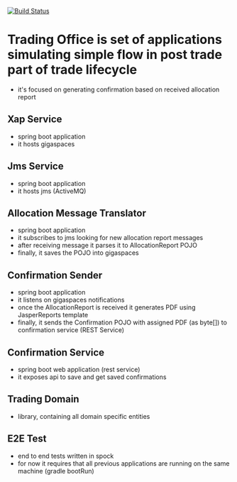 [![Build Status](https://travis-ci.org/spolnik/trading-office.svg?branch=master)](https://travis-ci.org/spolnik/trading-office)

# Trading Office is set of applications simulating simple flow in post trade part of trade lifecycle 
- it's focused on generating confirmation based on received allocation report
 
## Xap Service
- spring boot application
- it hosts gigaspaces

## Jms Service
- spring boot application
- it hosts jms (ActiveMQ)

## Allocation Message Translator
- spring boot application
- it subscribes to jms looking for new allocation report messages
- after receiving message it parses it to AllocationReport POJO
- finally, it saves the POJO into gigaspaces

## Confirmation Sender
- spring boot application
- it listens on gigaspaces notifications
- once the AllocationReport is received it generates PDF using JasperReports template
- finally, it sends the Confirmation POJO with assigned PDF (as byte[]) to confirmation service (REST Service)

## Confirmation Service
- spring boot web application (rest service)
- it exposes api to save and get saved confirmations

## Trading Domain
- library, containing all domain specific entities

## E2E Test
- end to end tests written in spock
- for now it requires that all previous applications are running on the same machine (gradle bootRun)
